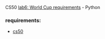 CS50 [lab6: World Cup requirements](https://cs50.harvard.edu/x/2021/labs/5/) - Python


### requirements:
- [cs50](https://cs50.readthedocs.io/libraries/cs50/python/)

